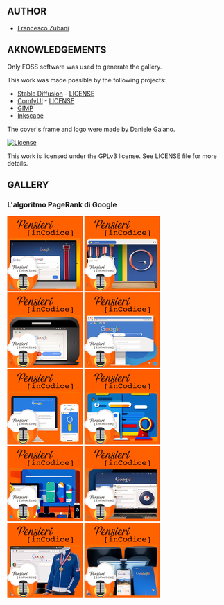 ## AUTHOR

- [Francesco Zubani](https://www.linkedin.com/in/francesco-zubani-5957081a6/)

## AKNOWLEDGEMENTS

Only FOSS software was used to generate the gallery.

This work was made possible by the following projects:

- [Stable Diffusion](https://github.com/CompVis/stable-diffusion) - [LICENSE](https://github.com/CompVis/stable-diffusion/blob/main/LICENSE)
- [ComfyUI](https://github.com/comfyanonymous/ComfyUI) - [LICENSE](https://github.com/comfyanonymous/ComfyUI/blob/master/LICENSE)
- [GIMP](https://www.gimp.org/)
- [Inkscape](https://inkscape.org/)

The cover's frame and logo were made by Daniele Galano.

[![License](https://img.shields.io/badge/License-GPL%20v3-blue.svg)](http://www.gnu.org/licenses/gpl-3.0)

This work is licensed under the GPLv3 license.
See LICENSE file for more details.

## GALLERY

### L'algoritmo PageRank di Google

<div class="gallery">
  <a href="PIC32_01.png"><img class="thumbnail" src="./thumbs/PIC32_01.png" alt="PIC32_01"></a>
  <a href="PIC32_02.png"><img class="thumbnail" src="./thumbs/PIC32_02.png" alt="PIC32_02"></a>
  <a href="PIC32_03.png"><img class="thumbnail" src="./thumbs/PIC32_03.png" alt="PIC32_03"></a>
  <a href="PIC32_04.png"><img class="thumbnail" src="./thumbs/PIC32_04.png" alt="PIC32_04"></a>
  <a href="PIC32_05.png"><img class="thumbnail" src="./thumbs/PIC32_05.png" alt="PIC32_05"></a>
  <a href="PIC32_06.png"><img class="thumbnail" src="./thumbs/PIC32_06.png" alt="PIC32_06"></a>
  <a href="PIC32_07.png"><img class="thumbnail" src="./thumbs/PIC32_07.png" alt="PIC32_07"></a>
  <a href="PIC32_08.png"><img class="thumbnail" src="./thumbs/PIC32_08.png" alt="PIC32_08"></a>
  <a href="PIC32_09.png"><img class="thumbnail" src="./thumbs/PIC32_09.png" alt="PIC32_09"></a>
  <a href="PIC32_10.png"><img class="thumbnail" src="./thumbs/PIC32_10.png" alt="PIC32_10"></a>
</div>
</body>
</html>
